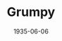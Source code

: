 ---
title: Grumpy
date: 1935-06-06
closing_date:
layout: productions
featured_image: 
image_caption:
image_credit:
playbill: 
category: 
Theatre: Theatre Jacksonville
cast:
  Mr. Isaac Wolfe: Abe Diamond
  Dawson: Abe Diamond
  Mrs. Maclaren: Bette Leamonde
  Merridew: Birt Byrd
  Virginia Bullivant: Edre Ferguson
  Mr. Andrew Bullivant: Frank Heintz
  Ruddock: Gordon McCauley
  Keble: Jack Bernard
  Dr. Maclaren: Jean Leamond
  Susam: Lillian Moscovitz
  Mr. Ernest Heron: Stokes Perry
  Mr. Jarvis: Stuart Cavanagh
crew:
  Director: Margaret Pumpelly
  Staging & Props: Margaret Pumpelly
  Costumes: Will Louis
---